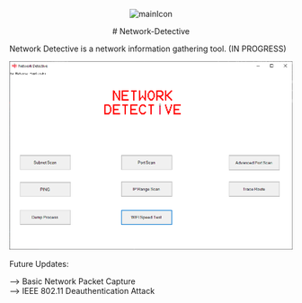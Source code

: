 

<p align="center">
  <img width="75" src="resources/Network-Detective-icon.ico" alt="mainIcon">
</p>
<p align="center">
# Network-Detective
</p>
Network Detective is a network information gathering tool. (IN PROGRESS)

![MainWindow](READMEimg/Capture.PNG)


Future Updates:

--> Basic Network Packet Capture  
--> IEEE 802.11 Deauthentication Attack
